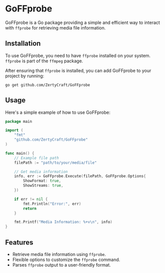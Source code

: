 # GoFFprobe

GoFFprobe is a Go package providing a simple and efficient way to interact with `ffprobe` for retrieving media file information.

## Installation

To use GoFFprobe, you need to have `ffprobe` installed on your system. `ffprobe` is part of the `ffmpeg` package.

After ensuring that `ffprobe` is installed, you can add GoFFprobe to your project by running:

```
go get github.com/ZertyCraft/GoFFprobe
```

## Usage

Here's a simple example of how to use GoFFprobe:

```go
package main

import (
    "fmt"
    "github.com/ZertyCraft/GoFFprobe"
)

func main() {
    // Example file path
    filePath := "path/to/your/media/file"

    // Get media information
    info, err := GoFFprobe.Execute(filePath, GoFFprobe.Options{
        ShowFormat: true,
        ShowStreams: true,
    })

    if err != nil {
        fmt.Println("Error:", err)
        return
    }

    fmt.Printf("Media Information: %+v\n", info)
}
```

## Features

- Retrieve media file information using `ffprobe`.
- Flexible options to customize the `ffprobe` command.
- Parses `ffprobe` output to a user-friendly format.
